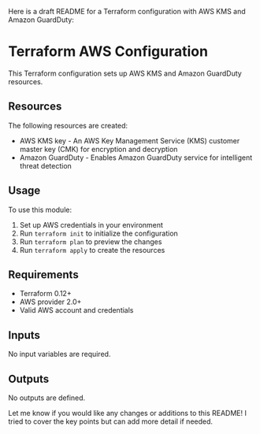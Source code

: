 Here is a draft README for a Terraform configuration with AWS KMS and Amazon GuardDuty:

# Terraform AWS Configuration

This Terraform configuration sets up AWS KMS and Amazon GuardDuty resources.

## Resources

The following resources are created:

- AWS KMS key - An AWS Key Management Service (KMS) customer master key (CMK) for encryption and decryption
- Amazon GuardDuty - Enables Amazon GuardDuty service for intelligent threat detection

## Usage

To use this module:

1. Set up AWS credentials in your environment 
2. Run `terraform init` to initialize the configuration
3. Run `terraform plan` to preview the changes
4. Run `terraform apply` to create the resources

## Requirements

- Terraform 0.12+
- AWS provider 2.0+
- Valid AWS account and credentials

## Inputs

No input variables are required.

## Outputs

No outputs are defined.

Let me know if you would like any changes or additions to this README! I tried to cover the key points but can add more detail if needed.